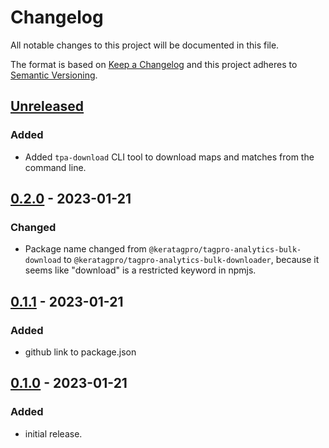# Changelog

All notable changes to this project will be documented in this file.

The format is based on [Keep a Changelog](http://keepachangelog.com/en/1.0.0/)
and this project adheres to [Semantic Versioning](http://semver.org/spec/v2.0.0.html).

## [Unreleased]

### Added

-   Added `tpa-download` CLI tool to download maps and matches from the command line.

## [0.2.0] - 2023-01-21

### Changed

-   Package name changed from `@keratagpro/tagpro-analytics-bulk-download` to `@keratagpro/tagpro-analytics-bulk-downloader`, because it seems like "download" is a restricted keyword in npmjs.

## [0.1.1] - 2023-01-21

### Added

-   github link to package.json

## [0.1.0] - 2023-01-21

### Added

-   initial release.

[Unreleased]: https://github.com/keratagpro/tagpro-analytics-bulk-downloader/compare/v0.2.0...HEAD
[0.2.0]: https://github.com/keratagpro/tagpro-analytics-bulk-downloader/compare/v0.1.1...v0.2.0
[0.1.1]: https://github.com/keratagpro/tagpro-analytics-bulk-downloader/compare/v0.1.0...v0.1.1
[0.1.0]: https://github.com/keratagpro/tagpro-analytics-bulk-downloader/compare/v0.0.1...v0.1.0
